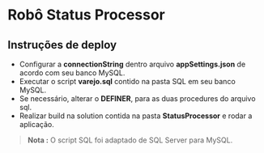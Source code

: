 # Robô Status Processor

## Instruções de deploy

- Configurar a **connectionString** dentro arquivo **appSettings.json** de acordo com seu banco MySQL.
- Executar o script **varejo.sql** contido na pasta SQL em seu banco MySQL.
- Se necessário, alterar o **DEFINER**, para as duas procedures do arquivo sql.
- Realizar build na solution contida na pasta **StatusProcessor** e rodar a aplicação.

> **Nota :** O script SQL foi adaptado de SQL Server para MySQL.
